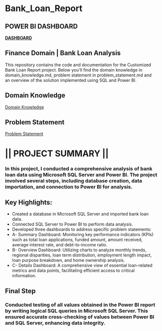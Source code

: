 # **Bank_Loan_Report** 

## POWER BI DASHBOARD
[**DASHBOARD**](https://app.powerbi.com/view?r=eyJrIjoiMGFhZWE3M2EtZTI5OC00OGVjLWIzYzAtMWFmMTk5YTI2YjNhIiwidCI6ImViZWQxNGJhLTMxNzEtNDk5Ni1iN2FiLTY1OWMzZGMwZWMzMyJ9)

## Finance Domain | Bank Loan Analysis

This repository contains the code and documentation for the Customized Bank Loan Report project. Below you'll find the domain knowledge in domain_knowledge.md, problem statement in problem_statement.md and an overview of the solution implemented using SQL and Power BI.

## Domain Knowledge
[Domain Knowledge](https://github.com/Ankit-vik-singh/Bank_Loan_Data_Analysis-SQL-POWER-BI/blob/5e3c68821e8d2202c42f7d8fa096299daeb323e5/Domain%20Knowledge.md)

## Problem Statement
[Problem Statement](https://github.com/Ankit-vik-singh/Bank_Loan_Data_Analysis-SQL-POWER-BI/blob/5e3c68821e8d2202c42f7d8fa096299daeb323e5/problem%20Statement.md)

# || PROJECT SUMMARY ||

### In this project, I conducted a comprehensive analysis of bank loan data using Microsoft SQL Server and Power BI. The project involved several steps, including database creation, data importation, and connection to Power BI for analysis.

## Key Highlights:

- Created a database in Microsoft SQL Server and imported bank loan data.
- Connected SQL Server to Power BI to perform data analysis.
- Developed three dashboards to address specific problem statements:
-    A- Summary Dashboard: Monitoring key performance indicators (KPIs) such as total loan applications, funded amount, amount received, average interest rate, and 
  debt-to-income ratio.
-    B- Overview Dashboard: Utilizing charts to analyze monthly trends, regional disparities, loan term distribution, employment length impact, loan purpose breakdown, and home ownership analysis.
-    C- Details Dashboard: A comprehensive view of essential loan-related metrics and data points, facilitating efficient access to critical information.

## Final Step

### Conducted testing of all values obtained in the Power BI report by writing logical SQL queries in Microsoft SQL Server. This ensured accurate cross-checking of values between Power BI and SQL Server, enhancing data integrity.













